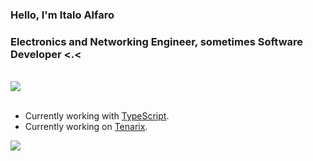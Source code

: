 <h3 align="left">Hello, I'm Italo Alfaro</h3>
<h3 align="left">Electronics and Networking Engineer, sometimes Software Developer <.<</h3>

<br/>
<div align= "left">
    <img src="https://my-code-stats.herokuapp.com/langs/6.0"/>
</div>
<br/>

- Currently working with [TypeScript](https://www.typescriptlang.org).
- Currently working on [Tenarix](https://github.com/tenarixorg/tenarix).

![](https://hit.yhype.me/github/profile?user_id=59491697)
